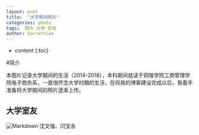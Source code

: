 ```yaml
---
layout: post
title:  "大学期间照片"
categories: photo
tags:  照片 大学 好友
author: GarrettLee
---
```


* content
{:toc}

#简介

本图片记录大学期间的生活（2014-2018），本科期间就读于铜陵学院工商管理学院电子商务系，一直很怀念大学时期的生活，在将我的博客建设完成以后，我着手准备将大学期间的照片逐渐上传。

## 大学室友
![Markdown](http://i2.tiimg.com/712071/39cb734ff2a98f35.jpg)
沈文强、闫宝永









